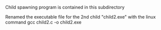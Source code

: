 Child spawning program is contained in this subdirectory 

Renamed the executable file for the 2nd child "child2.exe" with the linux command
gcc child2.c -o child2.exe
